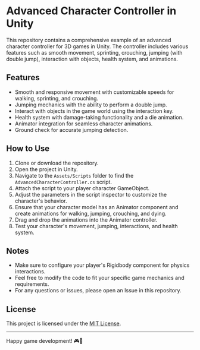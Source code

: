 # Advanced Character Controller in Unity

This repository contains a comprehensive example of an advanced character controller for 3D games in Unity. The controller includes various features such as smooth movement, sprinting, crouching, jumping (with double jump), interaction with objects, health system, and animations.

## Features

- Smooth and responsive movement with customizable speeds for walking, sprinting, and crouching.
- Jumping mechanics with the ability to perform a double jump.
- Interact with objects in the game world using the interaction key.
- Health system with damage-taking functionality and a die animation.
- Animator integration for seamless character animations.
- Ground check for accurate jumping detection.

## How to Use

1. Clone or download the repository.
2. Open the project in Unity.
3. Navigate to the `Assets/Scripts` folder to find the `AdvancedCharacterController.cs` script.
4. Attach the script to your player character GameObject.
5. Adjust the parameters in the script inspector to customize the character's behavior.
6. Ensure that your character model has an Animator component and create animations for walking, jumping, crouching, and dying.
7. Drag and drop the animations into the Animator controller.
8. Test your character's movement, jumping, interactions, and health system.

## Notes

- Make sure to configure your player's Rigidbody component for physics interactions.
- Feel free to modify the code to fit your specific game mechanics and requirements.
- For any questions or issues, please open an Issue in this repository.

## License

This project is licensed under the [MIT License](LICENSE).

---

Happy game development! 🎮🚀
